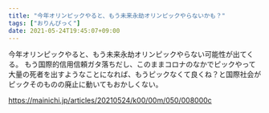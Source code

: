 ```yaml
---
title: "今年オリンピックやると、もう未来永劫オリンピックやらないかも？"
tags: ["おりんぴっく"]
date: 2021-05-24T19:45:07+09:00
---
```


今年オリンピックやると、もう未来永劫オリンピックやらない可能性が出てくる。
もう国際的信用信頼ガタ落ちだし、このままコロナのなかでピックやって大量の死者を出すようなことになれば、もうピックなくて良くね？と国際社会がピックそのものの廃止に動いてもおかしくない。

https://mainichi.jp/articles/20210524/k00/00m/050/008000c